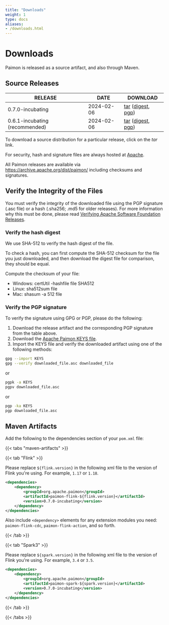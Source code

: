 ```yaml
---
title: "Downloads"
weight: 1
type: docs
aliases:
- /downloads.html
---
```

<!--
Licensed to the Apache Software Foundation (ASF) under one
or more contributor license agreements.  See the NOTICE file
distributed with this work for additional information
regarding copyright ownership.  The ASF licenses this file
to you under the Apache License, Version 2.0 (the
"License"); you may not use this file except in compliance
with the License.  You may obtain a copy of the License at

  http://www.apache.org/licenses/LICENSE-2.0

Unless required by applicable law or agreed to in writing,
software distributed under the License is distributed on an
"AS IS" BASIS, WITHOUT WARRANTIES OR CONDITIONS OF ANY
KIND, either express or implied.  See the License for the
specific language governing permissions and limitations
under the License.
-->

# Downloads

Paimon is released as a source artifact, and also through Maven.

## Source Releases

| RELEASE                       | DATE       | DOWNLOAD                                                                                                                                                                                                                                                                                                                                                                                                                         |
|-------------------------------|------------|----------------------------------------------------------------------------------------------------------------------------------------------------------------------------------------------------------------------------------------------------------------------------------------------------------------------------------------------------------------------------------------------------------------------------------|
| 0.7.0-incubating              | 2024-02-06 | [tar](https://www.apache.org/dyn/closer.lua/paimon/paimon-0.7.0-incubating/apache-paimon-0.7.0-incubating-src.tgz)             ([digest](https://downloads.apache.org/paimon/paimon-0.7.0-incubating/apache-paimon-0.7.0-incubating-src.tgz.sha512),             [pgp](https://downloads.apache.org/paimon/paimon-0.7.0-incubating/apache-paimon-0.7.0-incubating-src.tgz.asc))             |                                                                                                                                                                                                                                                                                                                                                                                                                                            |
| 0.6.1-incubating (recommended)| 2024-02-06 | [tar](https://www.apache.org/dyn/closer.lua/paimon/paimon-0.6.1-incubating/apache-paimon-0.6.1-incubating-src.tgz)             ([digest](https://downloads.apache.org/paimon/paimon-0.6.1-incubating/apache-paimon-0.6.1-incubating-src.tgz.sha512),             [pgp](https://downloads.apache.org/paimon/paimon-0.6.1-incubating/apache-paimon-0.6.1-incubating-src.tgz.asc))             |

To download a source distribution for a particular release, click on the *tar* link.

For security, hash and signature files are always hosted at [Apache](https://downloads.apache.org/).

All Paimon releases are available via https://archive.apache.org/dist/paimon/ including checksums and signatures.

## Verify the Integrity of the Files

You must verify the integrity of the downloaded file using the PGP signature (.asc file) or a hash (.sha256; .md5 for older releases). For more information why this must be done, please read [Verifying Apache Software Foundation Releases](https://www.apache.org/info/verification.html).

### Verify the hash digest

We use SHA-512 to verify the hash digest of the file.

To check a hash, you can first compute the SHA-512 checksum for the file you just downloaded, and then download the
digest file for comparison, they should be equal.

Compute the checksum of your file:
- Windows: certUtil -hashfile file SHA512
- Linux: sha512sum file
- Mac: shasum -a 512 file

### Verify the PGP signature

To verify the signature using GPG or PGP, please do the following:

1. Download the release artifact and the corresponding PGP signature from the table above.
2. Download the [Apache Paimon KEYS file](https://downloads.apache.org/paimon/KEYS).
3. Import the KEYS file and verify the downloaded artifact using one of the following methods:

```bash
gpg --import KEYS
gpg --verify downloaded_file.asc downloaded_file
```

or

```bash
pgpk -a KEYS
pgpv downloaded_file.asc
```

or

```bash
pgp -ka KEYS
pgp downloaded_file.asc
```

## Maven Artifacts

Add the following to the dependencies section of your `pom.xml` file:

{{< tabs "maven-artifacts" >}}

{{< tab "Flink" >}}

Please replace `${flink.version}` in the following xml file to the version of Flink you're using. For example, `1.17` or `1.18`.

```xml
<dependencies>
    <dependency>
        <groupId>org.apache.paimon</groupId>
        <artifactId>paimon-flink-${flink.version}</artifactId>
        <version>0.7.0-incubating</version>
    </dependency>
</dependencies>
```

Also include `<dependency>` elements for any extension modules you need: `paimon-flink-cdc`, `paimon-flink-action`, and so forth.

{{< /tab >}}

{{< tab "Spark3" >}}

Please replace `${spark.version}` in the following xml file to the version of Flink you're using. For example, `3.4` or `3.5`.

```xml
<dependencies>
    <dependency>
        <groupId>org.apache.paimon</groupId>
        <artifactId>paimon-spark-${spark.version}</artifactId>
        <version>0.7.0-incubating</version>
    </dependency>
</dependencies>
```
{{< /tab >}}

{{< /tabs >}}
